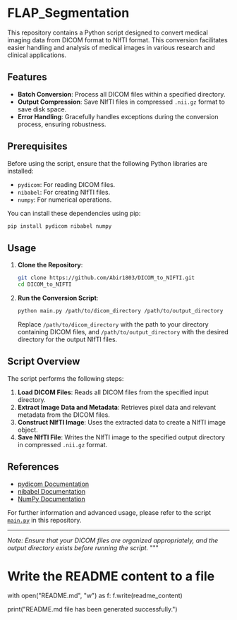 # FLAP_Segmentation

This repository contains a Python script designed to convert medical imaging data from DICOM format to NIfTI format. This conversion facilitates easier handling and analysis of medical images in various research and clinical applications.

## Features

- **Batch Conversion**: Process all DICOM files within a specified directory.
- **Output Compression**: Save NIfTI files in compressed `.nii.gz` format to save disk space.
- **Error Handling**: Gracefully handles exceptions during the conversion process, ensuring robustness.

## Prerequisites

Before using the script, ensure that the following Python libraries are installed:

- `pydicom`: For reading DICOM files.
- `nibabel`: For creating NIfTI files.
- `numpy`: For numerical operations.

You can install these dependencies using pip:

```bash
pip install pydicom nibabel numpy
```

## Usage

1. **Clone the Repository**:

   ```bash
   git clone https://github.com/Abir1803/DICOM_to_NIFTI.git
   cd DICOM_to_NIFTI
   ```

2. **Run the Conversion Script**:

   ```bash
   python main.py /path/to/dicom_directory /path/to/output_directory
   ```

   Replace `/path/to/dicom_directory` with the path to your directory containing DICOM files, and `/path/to/output_directory` with the desired directory for the output NIfTI files.

## Script Overview

The script performs the following steps:

1. **Load DICOM Files**: Reads all DICOM files from the specified input directory.
2. **Extract Image Data and Metadata**: Retrieves pixel data and relevant metadata from the DICOM files.
3. **Construct NIfTI Image**: Uses the extracted data to create a NIfTI image object.
4. **Save NIfTI File**: Writes the NIfTI image to the specified output directory in compressed `.nii.gz` format.

## References

- [pydicom Documentation](https://pydicom.github.io/)
- [nibabel Documentation](https://nipy.org/nibabel/)
- [NumPy Documentation](https://numpy.org/doc/)

For further information and advanced usage, please refer to the script [`main.py`](https://github.com/Abir1803/DICOM_to_NIFTI/blob/main/main.py) in this repository.

---

*Note: Ensure that your DICOM files are organized appropriately, and the output directory exists before running the script.*
"""

# Write the README content to a file
with open("README.md", "w") as f:
    f.write(readme_content)

print("README.md file has been generated successfully.")
